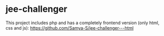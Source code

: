 # jee-challenger

This project includes php and has a completely frontend version (only html, css and js): https://github.com/Samya-S/jee-challenger---html
